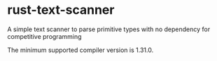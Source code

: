 # rust-text-scanner
A simple text scanner to parse primitive types with no dependency for competitive programming 

The minimum supported compiler version is 1.31.0.
